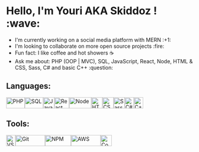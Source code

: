 <h1>Hello, I'm Youri AKA Skiddoz ! :wave:</h1>

<a href="https://komarev.com/ghpvc/?username=your-github-username&color=green">
</a>

<ul>
  <li>I'm currently working on a social media platform with MERN :+1:</li>
  <li>I'm looking to collaborate on more open source projects :fire:</li>
  <li>Fun fact: I like coffee and hot showers ☕</li>
  <li>Ask me about: PHP (OOP | MVC), SQL, JavaScript, React, Node, HTML & CSS, Sass, C# and basic C++ :question:</li>
</ul>

<h2>Languages:</h2>
<div style="display: flex;">
  <img src="https://upload.wikimedia.org/wikipedia/commons/thumb/2/27/PHP-logo.svg/2560px-PHP-logo.svg.png" alt="PHP" height="30" width="50">
  <img src="https://hackr.io/tutorials/sql/logo-sql.svg?ver=1610118638" alt="SQL" height="30" width="50">
  <img src="https://upload.wikimedia.org/wikipedia/commons/thumb/9/99/Unofficial_JavaScript_logo_2.svg/2048px-Unofficial_JavaScript_logo_2.svg.png" alt="JavaScript" height="30" width="30">
  <img src="https://upload.wikimedia.org/wikipedia/commons/thumb/4/47/React.svg/1200px-React.svg.png" alt="React" height="30" width="40">
  <img src="https://upload.wikimedia.org/wikipedia/commons/thumb/d/d9/Node.js_logo.svg/1280px-Node.js_logo.svg.png" alt="Node" height="30" width="60">
  <img src="https://upload.wikimedia.org/wikipedia/commons/thumb/3/38/HTML5_Badge.svg/600px-HTML5_Badge.svg.png" alt="HTML" height="30" width="30">
  <img src="https://i0.wp.com/www.paragonnamibia.com/wp-content/uploads/2016/03/css-logo.png?fit=500%2C500&ssl=1&w=640" alt="CSS" height="30" width="30">
  <img src="https://sass-lang.com/assets/img/styleguide/seal-color-aef0354c.png" alt="Sass" height="30" width="30">
  <img src="https://seeklogo.com/images/C/c-sharp-c-logo-02F17714BA-seeklogo.com.png" alt="C#" height="30" width="25">
  <img src="https://upload.wikimedia.org/wikipedia/commons/thumb/1/18/ISO_C%2B%2B_Logo.svg/1822px-ISO_C%2B%2B_Logo.svg.png" alt="C++" height="30" width="25">
</div>

<h2>Tools:</h2>
<div style="display: flex;">
  <img src="https://user-images.githubusercontent.com/674621/71187801-14e60a80-2280-11ea-94c9-e56576f76baf.png" alt="VSCode" height="30" width="25">
  <img src="https://upload.wikimedia.org/wikipedia/commons/thumb/e/e0/Git-logo.svg/1280px-Git-logo.svg.png" alt="Git" height="30" width="80">
  <img src="https://upload.wikimedia.org/wikipedia/commons/thumb/d/db/Npm-logo.svg/540px-Npm-logo.svg.png" alt="NPM" height="30" width="70">
  <img src="https://upload.wikimedia.org/wikipedia/commons/thumb/9/93/Amazon_Web_Services_Logo.svg/1200px-Amazon_Web_Services_Logo.svg.png" alt="AWS" height="30" width="80">
  <img src="https://getcomposer.org/img/logo-composer-transparent2.png" alt="Composer" height="30" width="30">
</div>
